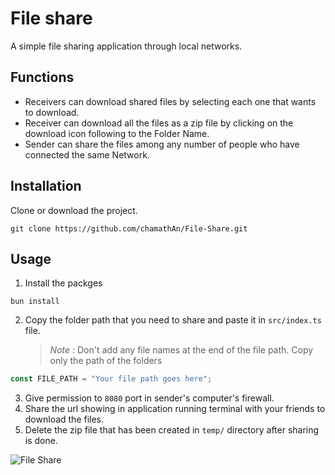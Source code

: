 # File share

A simple file sharing application through local networks.

## Functions

- Receivers can download shared files by selecting each one that wants to download.
- Receiver can download all the files as a zip file by clicking on the download icon following to the Folder Name.
- Sender can share the files among any number of people who have connected the same Network.

## Installation

Clone or download the project.

```
git clone https://github.com/chamathAn/File-Share.git
```

## Usage

1. Install the packges

```
bun install
```

2. Copy the folder path that you need to share and paste it in `src/index.ts` file.
   > _Note_ : Don't add any file names at the end of the file path. Copy only the path of the folders

```typescript
const FILE_PATH = "Your file path goes here";
```

3. Give permission to `8080` port in sender's computer's firewall.
4. Share the url showing in application running terminal with your friends to download the files.
5. Delete the zip file that has been created in `temp/` directory after sharing is done.

![File Share](https://github.com/user-attachments/assets/cccf4e02-ac37-4ce5-919f-9ca8d3409299)
